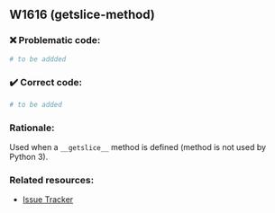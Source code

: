 ## W1616 (getslice-method)

### :x: Problematic code:

```python
# to be addded
```

### :heavy_check_mark: Correct code:

```python
# to be added
```

### Rationale:

Used when a `__getslice__` method is defined (method is not used by Python 3).

### Related resources:

- [Issue Tracker](https://github.com/PyCQA/pylint/issues?q=is%3Aissue+%22getslice-method%22+OR+%22W1616%22)
